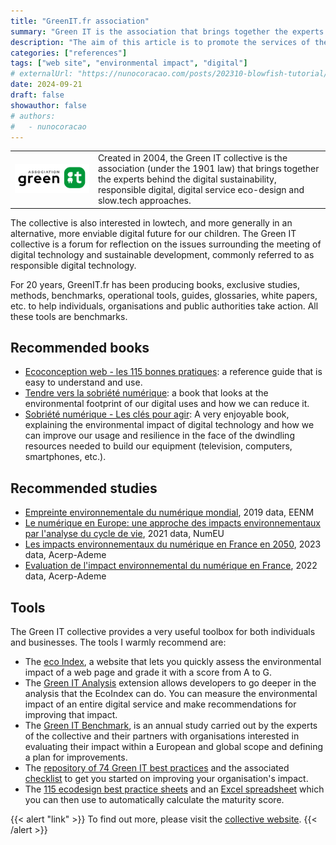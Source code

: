 ```yaml
---
title: "GreenIT.fr association"
summary: "Green IT is the association that brings together the experts behind the digital sustainability, responsible digital, eco-design of digital services and slow.tech approaches."
description: "The aim of this article is to promote the services of the collective working towards a more responsible digital future for our children. You'll find the main books and studies I recommend reading, as well as some useful tools to get you started."
categories: ["references"]
tags: ["web site", "environmental impact", "digital"]
# externalUrl: "https://nunocoracao.com/posts/202310-blowfish-tutorial/"
date: 2024-09-21
draft: false
showauthor: false
# authors:
#   - nunocoracao
---
```


<table class="reference">
    <tr>
        <td style="vertical-align: middle !important;"><img alt="Green IT collective" src="./img/logo-green-it-association.png" style="width: 600px;"></td>
        <td style="vertical-align: middle !important;">Created in 2004, the Green IT collective is the association (under the 1901 law) that brings together the experts behind the digital sustainability, responsible digital, digital service eco-design and slow.tech approaches. </td>
    </tr>
</table>

The collective is also interested in lowtech, and more generally in an alternative, more enviable digital future for our children. The Green IT collective is a forum for reflection on the issues surrounding the meeting of digital technology and sustainable development, commonly referred to as responsible digital technology.

For 20 years, GreenIT.fr has been producing books, exclusive studies, methods, benchmarks, operational tools, guides, glossaries, white papers, etc. to help individuals, organisations and public authorities take action. All these tools are benchmarks.

## Recommended books 
- [Ecoconception web - les 115 bonnes pratiques](https://ecoconceptionweb.com): a reference guide that is easy to understand and use.
- [Tendre vers la sobriété numérique](https://www.actes-sud.fr/catalogue/essais/tendre-vers-la-sobriete-numerique): a book that looks at the environmental footprint of our digital uses and how we can reduce it.
- [Sobriété numérique - Les clés pour agir](https://www.amazon.fr/Sobriete-Numerique-Autre-Avenir-Possible/dp/2283032156): A very enjoyable book, explaining the environmental impact of digital technology and how we can improve our usage and resilience in the face of the dwindling resources needed to build our equipment (television, computers, smartphones, etc.). 

## Recommended studies
- [Empreinte environnementale du numérique mondial](https://www.greenit.fr/wp-content/uploads/2019/10/2019-10-GREENIT-etude_EENM-rapport-accessible.VF_.pdf), 2019 data, EENM
- [Le numérique en Europe: une approche des impacts environnementaux par l'analyse du cycle de vie](https://www.greenit.fr/wp-content/uploads/2021/12/EU-Study-ACV-7-DEC-FR.pdf), 2021 data, NumEU
- [Les impacts environnementaux du numérique en France en 2050](https://presse.ademe.fr/2023/03/impact-environnemental-du-numerique-en-2030-et-2050-lademe-et-larcep-publient-une-evaluation-prospective.html), 2023 data, Acerp-Ademe
- [Evaluation de l'impact environnemental du numérique en France](https://www.arcep.fr/uploads/tx_gspublication/etude-numerique-environnement-ademe-arcep-volet02_janv2022.pdf), 2022 data, Acerp-Ademe

## Tools 

The Green IT collective provides a very useful toolbox for both individuals and businesses. The tools I warmly recommend are:
- The [eco Index](https://www.ecoindex.fr), a website that lets you quickly assess the environmental impact of a web page and grade it with a score from A to G.
- The [Green IT Analysis](https://github.com/cnumr/GreenIT-Analysis) extension allows developers to go deeper in the analysis that the EcoIndex can do. You can measure the environmental impact of an entire digital service and make recommendations for improving that impact.
- The [Green IT Benchmark](https://www.greenit.fr/benchmark-green-it/), is an annual study carried out by the experts of the collective and their partners with organisations interested in evaluating their impact within a European and global scope and defining a plan for improvements.
- The [repository of 74 Green IT best practices](https://club.greenit.fr/doc/2022-06-GREENIT-Referentiel_maturite-v3.pdf) and the associated [checklist](https://club.greenit.fr/doc/2022-05-19-ClubGreenIT-RGIT-checklist.v3.0.pdf.pdf) to get you started on improving your organisation's impact.
- The [115 ecodesign best practice sheets](https://github.com/cnumr/best-practices/) and an [Excel spreadsheet](https://collectif.greenit.fr/ecoconception-web/2022-05-Ref-eco_web-checklist.v4.xlsx) which you can then use to automatically calculate the maturity score.

{{< alert "link" >}}
To find out more, please visit the [collective website](https://www.greenit.fr).
{{< /alert >}}